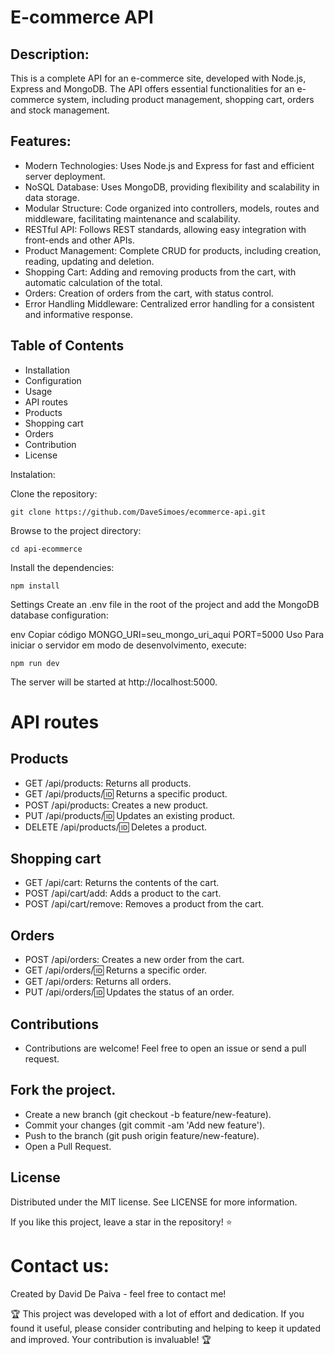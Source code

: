 # E-commerce API
## Description:
This is a complete API for an e-commerce site, developed with Node.js, Express and MongoDB. The API offers essential functionalities for an e-commerce system, including product management, shopping cart, orders and stock management.


## Features:
- Modern Technologies: Uses Node.js and Express for fast and efficient server deployment.
- NoSQL Database: Uses MongoDB, providing flexibility and scalability in data storage.
- Modular Structure: Code organized into controllers, models, routes and middleware, facilitating maintenance and scalability.
- RESTful API: Follows REST standards, allowing easy integration with front-ends and other APIs.
- Product Management: Complete CRUD for products, including creation, reading, updating and deletion.
- Shopping Cart: Adding and removing products from the cart, with automatic calculation of the total.
- Orders: Creation of orders from the cart, with status control.
- Error Handling Middleware: Centralized error handling for a consistent and informative response.

## Table of Contents
- Installation
- Configuration
- Usage
- API routes
- Products
- Shopping cart
- Orders
- Contribution
- License

Instalation: 

Clone the repository:
```
git clone https://github.com/DaveSimoes/ecommerce-api.git
```
Browse to the project directory:
```
cd api-ecommerce
```


Install the dependencies:
```
npm install
```
Settings
Create an .env file in the root of the project and add the MongoDB database configuration:

env
Copiar código
MONGO_URI=seu_mongo_uri_aqui
PORT=5000
Uso
Para iniciar o servidor em modo de desenvolvimento, execute:

```
npm run dev
```
The server will be started at http://localhost:5000.

# API routes
## Products
- GET /api/products: Returns all products.
- GET /api/products/:id: Returns a specific product.
- POST /api/products: Creates a new product.
- PUT /api/products/:id: Updates an existing product.
- DELETE /api/products/:id: Deletes a product.

## Shopping cart
- GET /api/cart: Returns the contents of the cart.
- POST /api/cart/add: Adds a product to the cart.
- POST /api/cart/remove: Removes a product from the cart.

 ## Orders
- POST /api/orders: Creates a new order from the cart.
- GET /api/orders/:id: Returns a specific order.
- GET /api/orders: Returns all orders.
- PUT /api/orders/:id: Updates the status of an order.
  
## Contributions
- Contributions are welcome! Feel free to open an issue or send a pull request.

## Fork the project.
- Create a new branch (git checkout -b feature/new-feature).
- Commit your changes (git commit -am 'Add new feature').
- Push to the branch (git push origin feature/new-feature).
- Open a Pull Request.
  
## License
  Distributed under the MIT license. See LICENSE for more information.

If you like this project, leave a star in the repository! ⭐

 # Contact us:
 Created by David De Paiva - feel free to contact me!

🏆 This project was developed with a lot of effort and dedication. 
If you found it useful, please consider contributing and helping to keep it updated and improved. 
Your contribution is invaluable! 🏆
